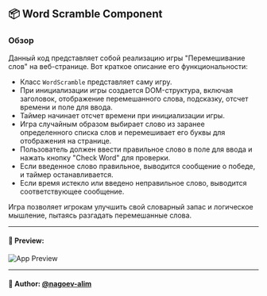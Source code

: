 ## 📦 Word Scramble Component

### Обзор
Данный код представляет собой реализацию игры "Перемешивание слов" на веб-странице. Вот краткое описание его функциональности:

- Класс `WordScramble` представляет саму игру.
- При инициализации игры создается DOM-структура, включая заголовок, отображение перемешанного слова, подсказку, отсчет времени и поле для ввода.
- Таймер начинает отсчет времени при инициализации игры.
- Игра случайным образом выбирает слово из заранее определенного списка слов и перемешивает его буквы для отображения на странице.
- Пользователь должен ввести правильное слово в поле для ввода и нажать кнопку "Check Word" для проверки.
- Если введенное слово правильное, выводится сообщение о победе, и таймер останавливается.
- Если время истекло или введено неправильное слово, выводится соответствующее сообщение.

Игра позволяет игрокам улучшить свой словарный запас и логическое мышление, пытаясь разгадать перемешанные слова.

---

#### 🌄 Preview:

![App Preview](https://lh3.googleusercontent.com/drive-viewer/AITFw-y7HJVrY8EO6jDs7Ys5sbAIzYgRcmM2QiRJCrgZv29kd0vkJrlC8s7nHFe0nSlOqnJRXQOMju0OO2xzYXr3c2R6qmh8=s1600)


-----

#### 🙌 Author: [@nagoev-alim](https://github.com/nagoev-alim)

